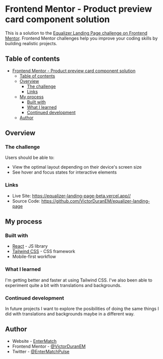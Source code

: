 # Frontend Mentor - Product preview card component solution

This is a solution to the [Equalizer Landing Page challenge on Frontend Mentor](https://www.frontendmentor.io/challenges/equalizer-landing-page-7VJ4gp3DE). Frontend Mentor challenges help you improve your coding skills by building realistic projects.

## Table of contents

- [Frontend Mentor - Product preview card component solution](#frontend-mentor---product-preview-card-component-solution)
  - [Table of contents](#table-of-contents)
  - [Overview](#overview)
    - [The challenge](#the-challenge)
    - [Links](#links)
  - [My process](#my-process)
    - [Built with](#built-with)
    - [What I learned](#what-i-learned)
    - [Continued development](#continued-development)
  - [Author](#author)

## Overview

### The challenge

Users should be able to:

- View the optimal layout depending on their device's screen size
- See hover and focus states for interactive elements

### Links

- Live Site: <https://equalizer-landing-page-beta.vercel.app//>
- Source Code: <https://github.com/VictorDuranEM/equalizer-landing-page>

## My process

### Built with

- [React](https://reactjs.org/) - JS library
- [Tailwind CSS](https://tailwindcss.com/) - CSS framework
- Mobile-first workflow

### What I learned

I'm getting better and faster at using Tailwind CSS. I've also been able to experiment quite a bit with translations and backgrounds.

### Continued development

In future projects I want to explore the posibilities of doing the same things I did with translations and backgrounds maybe in a different way.

## Author

- Website - [EnterMatch](https://entermatch.com/)
- Frontend Mentor - [@VictorDuranEM](https://www.frontendmentor.io/profile/VictorDuranEM)
- Twitter - [@EnterMatchPulse](https://twitter.com/EnterMatchPulse)

